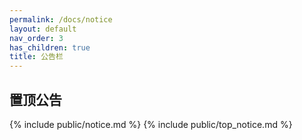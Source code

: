 ```yaml
---
permalink: /docs/notice
layout: default
nav_order: 3
has_children: true
title: 公告栏
---
```


## 置顶公告

{% include public/notice.md %}
{% include public/top_notice.md %}